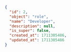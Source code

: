 ```json {% process=false filename="Response" %}
{
  "id": 2,
  "object": "role",
  "name": "Developer",
  "description": null,
  "is_super": false,
  "created_at": 1711305486,
  "updated_at": 1711305486
}
```
